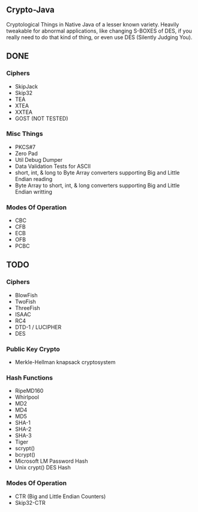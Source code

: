 ## Crypto-Java
Cryptological Things in Native Java of a lesser known variety. Heavily tweakable for abnormal applications, like changing S-BOXES of DES, if you really need to do that kind of thing, or even use DES (Silently Judging You).

## DONE

### Ciphers
* SkipJack
* Skip32
* TEA
* XTEA
* XXTEA
* GOST (NOT TESTED)

### Misc Things
* PKCS#7
* Zero Pad
* Util Debug Dumper
* Data Validation Tests for ASCII
* short, int, & long to Byte Array converters supporting Big and Little Endian reading
* Byte Array to short, int, & long converters supporting Big and Little Endian writting

### Modes Of Operation
* CBC
* CFB
* ECB
* OFB
* PCBC

## TODO

### Ciphers
* BlowFish
* TwoFish
* ThreeFish
* ISAAC
* RC4
* DTD-1 / LUCIPHER
* DES

### Public Key Crypto
* Merkle-Hellman knapsack cryptosystem

### Hash Functions
* RipeMD160
* Whirlpool
* MD2
* MD4
* MD5
* SHA-1
* SHA-2
* SHA-3
* Tiger
* scrypt()
* bcrypt()
* Microsoft LM Password Hash
* Unix crypt() DES Hash

### Modes Of Operation
* CTR (Big and Little Endian Counters)
* Skip32-CTR
